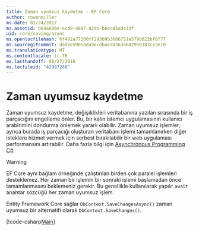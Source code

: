 ```yaml
---
title: Zaman uyumsuz kaydetme - EF Core
author: rowanmiller
ms.date: 01/24/2017
ms.assetid: b64a606e-ecd9-4807-829a-b6ec05ade33f
uid: core/saving/async
ms.openlocfilehash: 6f482a77300ff2930953686751a579b022bf6f77
ms.sourcegitcommit: dadee5905ada9ecdbae28363a682950383ce3e10
ms.translationtype: MT
ms.contentlocale: tr-TR
ms.lasthandoff: 08/27/2018
ms.locfileid: "42997288"
---
```

# <a name="asynchronous-saving"></a>Zaman uyumsuz kaydetme

Zaman uyumsuz kaydetme, değişiklikleri veritabanına yazılan sırasında bir iş parçacığını engelleme önler. Bu, bir kalın istemci uygulamasının kullanıcı arabirimini dondurma önlemek yararlı olabilir. Zaman uyumsuz işlemler, ayrıca burada iş parçacığı oluşturan veritabanı işlemi tamamlanırken diğer isteklere hizmet vermek için serbest bırakılabilir bir web uygulaması performansını artırabilir. Daha fazla bilgi için [Asynchronous Programming C#](https://docs.microsoft.com/dotnet/csharp/async).

> [!WARNING]  
> EF Core aynı bağlam örneğinde çalıştırılan birden çok paralel işlemleri desteklemez. Her zaman bir işlemin bir sonraki işlemi başlamadan önce tamamlanmasını beklemeniz gerekir. Bu genellikle kullanılarak yapılır `await` anahtar sözcüğü her zaman uyumsuz işlem.

Entity Framework Core sağlar `DbContext.SaveChangesAsync()` zaman uyumsuz bir alternatifi olarak `DbContext.SaveChanges()`.

[!code-csharp[Main](../../../samples/core/Saving/Saving/Async/Sample.cs#Sample)]

